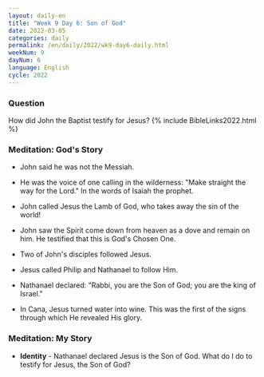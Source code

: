 ```yaml
---
layout: daily-en
title: "Week 9 Day 6: Son of God"
date: 2022-03-05
categories: daily
permalink: /en/daily/2022/wk9-day6-daily.html
weekNum: 9
dayNum: 6
language: English
cycle: 2022
---
```

### Question     
How did John the Baptist testify for Jesus?
{% include BibleLinks2022.html %} 

### Meditation: God's Story   
+ John said he was not the Messiah. 

+ He was the voice of one calling in the wilderness: "Make straight the way for the Lord." In the words of Isaiah the prophet. 

+ John called Jesus the Lamb of God, who takes away the sin of the world! 

+ John saw the Spirit come down from heaven as a dove and remain on him. He testified that this is God's Chosen One. 

+ Two of John's disciples followed Jesus. 

+ Jesus called Philip and Nathanael to follow Him. 

+ Nathanael declared: "Rabbi, you are the Son of God; you are the king of Israel." 

+ In Cana, Jesus turned water into wine. This was the first of the signs through which He revealed His glory. 

### Meditation: My Story   
+ **Identity** - Nathanael declared Jesus is the Son of God. What do I do to testify for Jesus, the Son of God? 

